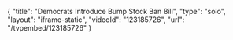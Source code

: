{
    "title": "Democrats Introduce Bump Stock Ban Bill",
    "type": "solo",
    "layout": "iframe-static",
    "videoId": "123185726",
    "url": "\/tvpembed\/123185726"
}